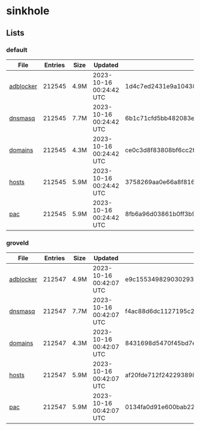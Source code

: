 # sinkhole

## Lists

### default

|File|Entries|Size|Updated|Hash|
|-|-|-|-|-|
|[adblocker](https://raw.githubusercontent.com/groveld/sinkhole/lists/default/adblocker.txt)|212545|4.9M|2023-10-16 00:24:42 UTC|1d4c7ed2431e9a10438368617b71bf34ca1e128335e3de5e63b770fc0d2de46c|
|[dnsmasq](https://raw.githubusercontent.com/groveld/sinkhole/lists/default/dnsmasq.txt)|212545|7.7M|2023-10-16 00:24:42 UTC|6b1c71cfd5bb482083e2c2816ba55ae719dfc71d20d56bc7d8960d5e74270ca7|
|[domains](https://raw.githubusercontent.com/groveld/sinkhole/lists/default/domains.txt)|212545|4.3M|2023-10-16 00:24:42 UTC|ce0c3d8f83808bf6cc2faa79189fde1b068f5a5f237ee30e1b3dfbfd75154113|
|[hosts](https://raw.githubusercontent.com/groveld/sinkhole/lists/default/hosts.txt)|212545|5.9M|2023-10-16 00:24:42 UTC|3758269aa0e66a8f816cefa88d312d5d46fc886e222c2d99802e3984f892e56e|
|[pac](https://raw.githubusercontent.com/groveld/sinkhole/lists/default/pac.txt)|212545|5.9M|2023-10-16 00:24:42 UTC|8fb6a96d03861b0ff3b988feea76e2c90e37702caccaa9b8e30493bd3bfa4817|

### groveld

|File|Entries|Size|Updated|Hash|
|-|-|-|-|-|
|[adblocker](https://raw.githubusercontent.com/groveld/sinkhole/lists/groveld/adblocker.txt)|212547|4.9M|2023-10-16 00:42:07 UTC|e9c1553498290302932cfc043cbc75daefffd111d50c925d46b9a64e01e48b88|
|[dnsmasq](https://raw.githubusercontent.com/groveld/sinkhole/lists/groveld/dnsmasq.txt)|212547|7.7M|2023-10-16 00:42:07 UTC|f4ac88d6dc1127195c244c2ae8aa4e6acbeef88020c701b30f156d27bc981834|
|[domains](https://raw.githubusercontent.com/groveld/sinkhole/lists/groveld/domains.txt)|212547|4.3M|2023-10-16 00:42:07 UTC|8431698d5470f45bd7efff5ec8f8d99113dc917a50049b74fe1bb304353c6d33|
|[hosts](https://raw.githubusercontent.com/groveld/sinkhole/lists/groveld/hosts.txt)|212547|5.9M|2023-10-16 00:42:07 UTC|af20fde712f2422938986709a7a5b2e51be79eb3ec8143e81bb30f6a20f7de08|
|[pac](https://raw.githubusercontent.com/groveld/sinkhole/lists/groveld/pac.txt)|212547|5.9M|2023-10-16 00:42:07 UTC|0134fa0d91e600bab22ac90d20bd1b5e13874d9721014322b25ba8e8df5d270a|

